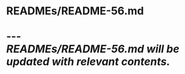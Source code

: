 # READMEs/README-56.md <br><br> --- <br> _READMEs/README-56.md will be updated with relevant contents._